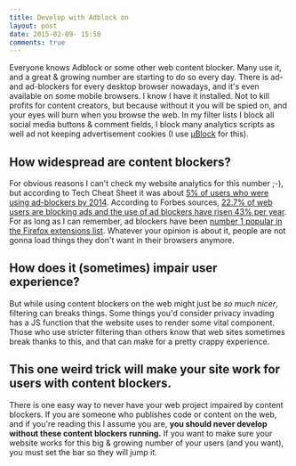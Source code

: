 ```yaml
---
title: Develop with Adblock on
layout: post
date: 2015-02-09- 15:50
comments: true
---
```

Everyone knows Adblock or some other web content blocker. Many use it, and a great & growing number are starting to do so every day. There is ad- and ad-blockers for every desktop browser nowadays, and it's even available on some mobile browsers. I know I have it installed. Not to kill profits for content creators, but because without it you will be spied on, and your eyes will burn when you browse the web. In my filter lists I block all social media buttons & comment fields, I block many analytics scripts as well ad not keeping advertisement cookies (I use [µBlock](https://github.com/gorhill/uBlock) for this).

## How widespread are content blockers?
For obvious reasons I can't check my website analytics for this number ;-), but according to Tech Cheat Sheet it was about [5% of users who were using ad-blockers by 2014](http://wallstcheatsheet.com/technology/why-5-of-the-internet-uses-an-adblocker.html/?a=viewall). According to Forbes sources, [22.7% of web users are blocking ads and the use of ad blockers have risen 43% per year](http://www.forbes.com/sites/kashmirhill/2013/08/21/use-of-ad-blocking-is-on-the-rise/). For as long as I can remember, ad blockers have been [number 1 popular in the Firefox extensions list](https://addons.mozilla.org/en-US/firefox/extensions/?sort=users). Whatever your opinion is about it, people are not gonna load things they don't want in their browsers anymore. 

## How does it (sometimes) impair user experience? 
But while using content blockers on the web might just be *so much nicer*, filtering can breaks things. Some things you'd consider privacy invading has a JS function that the website uses to render some vital component. Those who use stricter filtering than others know that web sites sometimes break thanks to this, and that can make for a pretty crappy experience. 

## This one weird trick will make your site work for users with content blockers.
There is one easy way to never have your web project impaired by content blockers. If you are someone who publishes code or content on the web, and if you're reading this I assume you are, **you should never develop without these content blockers running.** If you want to make sure your website works for this big & growing number of your users (and you want), you must set the bar so they will jump it. 
